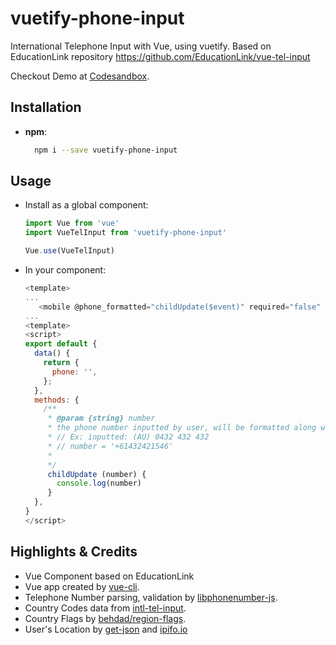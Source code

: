 # vuetify-phone-input
International Telephone Input with Vue, using vuetify. Based on EducationLink repository
https://github.com/EducationLink/vue-tel-input

Checkout Demo at [Codesandbox](https://ry3wlvlxkn.codesandbox.io/).

## Installation
- **npm**: 
  ```bash 
    npm i --save vuetify-phone-input 
  ```

## Usage

- Install as a global component:
    ```javascript
    import Vue from 'vue'
    import VueTelInput from 'vuetify-phone-input'

    Vue.use(VueTelInput)
    ```

- In your component:  
     ```js
     <template>
     ...
        <mobile @phone_formatted="childUpdate($event)" required="false" label="Phone" :phone_pro="" v-model="user.phone_pro"></mobile>
     ...
     <template>
     <script>
     export default {
       data() {
         return {
           phone: '',
         };
       },
       methods: {
         /** 
          * @param {string} number
          * the phone number inputted by user, will be formatted along with country code 
          * // Ex: inputted: (AU) 0432 432 432
          * // number = '+61432421546'
          * 
          */
          childUpdate (number) {
            console.log(number)
          }
       },
     }
     </script>
     ```

## Highlights & Credits
- Vue Component based on EducationLink
- Vue app created by [vue-cli](https://github.com/vuejs/vue-cli).
- Telephone Number parsing, validation by [libphonenumber-js](https://catamphetamine.github.io/libphonenumber-js/).
- Country Codes data from [intl-tel-input](https://github.com/jackocnr/intl-tel-input/blob/master/src/js/data.js).
- Country Flags by [behdad/region-flags](https://github.com/behdad/region-flags).
- User's Location by [get-json](https://www.npmjs.com/package/get-json) and [ipifo.io](https://ipinfo.io/json)


